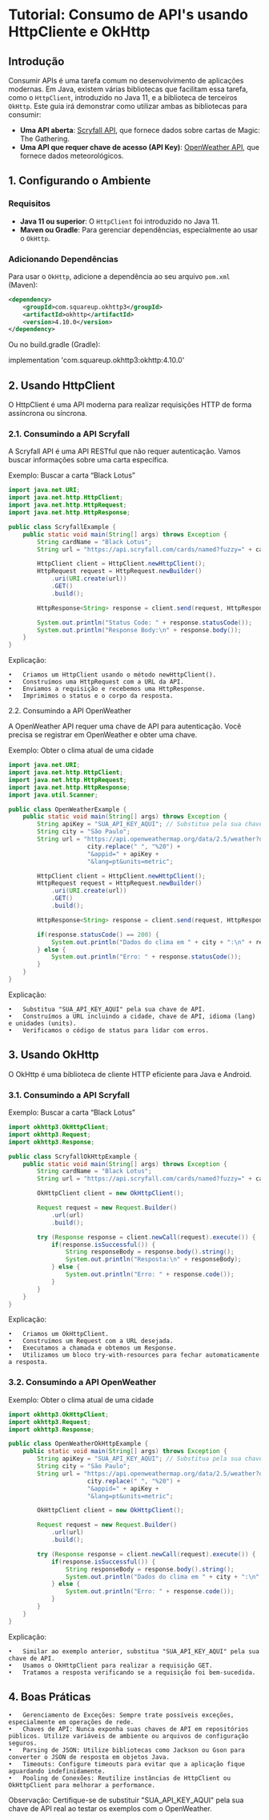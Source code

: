 # Tutorial: Consumo de API&apos;s usando HttpCliente e OkHttp

## Introdução

Consumir APIs é uma tarefa comum no desenvolvimento de aplicações modernas. Em Java, existem várias bibliotecas que facilitam essa tarefa, como o `HttpClient`, introduzido no Java 11, e a biblioteca de terceiros `OkHttp`. Este guia irá demonstrar como utilizar ambas as bibliotecas para consumir:

- **Uma API aberta**: [Scryfall API](https://scryfall.com/docs/api), que fornece dados sobre cartas de Magic: The Gathering.
- **Uma API que requer chave de acesso (API Key)**: [OpenWeather API](https://openweathermap.org/api), que fornece dados meteorológicos.


## 1. Configurando o Ambiente

### Requisitos

- **Java 11 ou superior**: O `HttpClient` foi introduzido no Java 11.
- **Maven ou Gradle**: Para gerenciar dependências, especialmente ao usar o `OkHttp`.

### Adicionando Dependências

Para usar o `OkHttp`, adicione a dependência ao seu arquivo `pom.xml` (Maven):

```xml
<dependency>
    <groupId>com.squareup.okhttp3</groupId>
    <artifactId>okhttp</artifactId>
    <version>4.10.0</version>
</dependency>
```

Ou no build.gradle (Gradle):

implementation 'com.squareup.okhttp3:okhttp:4.10.0'

## 2. Usando HttpClient

O HttpClient é uma API moderna para realizar requisições HTTP de forma assíncrona ou síncrona.

### 2.1. Consumindo a API Scryfall

A Scryfall API é uma API RESTful que não requer autenticação. Vamos buscar informações sobre uma carta específica.

Exemplo: Buscar a carta “Black Lotus”

```java
import java.net.URI;
import java.net.http.HttpClient;
import java.net.http.HttpRequest;
import java.net.http.HttpResponse;

public class ScryfallExample {
    public static void main(String[] args) throws Exception {
        String cardName = "Black Lotus";
        String url = "https://api.scryfall.com/cards/named?fuzzy=" + cardName.replace(" ", "+");

        HttpClient client = HttpClient.newHttpClient();
        HttpRequest request = HttpRequest.newBuilder()
            .uri(URI.create(url))
            .GET()
            .build();

        HttpResponse<String> response = client.send(request, HttpResponse.BodyHandlers.ofString());

        System.out.println("Status Code: " + response.statusCode());
        System.out.println("Response Body:\n" + response.body());
    }
}
```

Explicação:

	•	Criamos um HttpClient usando o método newHttpClient().
	•	Construímos uma HttpRequest com a URL da API.
	•	Enviamos a requisição e recebemos uma HttpResponse.
	•	Imprimimos o status e o corpo da resposta.

2.2. Consumindo a API OpenWeather

A OpenWeather API requer uma chave de API para autenticação. Você precisa se registrar em OpenWeather e obter uma chave.

Exemplo: Obter o clima atual de uma cidade
```java
import java.net.URI;
import java.net.http.HttpClient;
import java.net.http.HttpRequest;
import java.net.http.HttpResponse;
import java.util.Scanner;

public class OpenWeatherExample {
    public static void main(String[] args) throws Exception {
        String apiKey = "SUA_API_KEY_AQUI"; // Substitua pela sua chave de API
        String city = "São Paulo";
        String url = "https://api.openweathermap.org/data/2.5/weather?q=" + 
                      city.replace(" ", "%20") + 
                      "&appid=" + apiKey + 
                      "&lang=pt&units=metric";

        HttpClient client = HttpClient.newHttpClient();
        HttpRequest request = HttpRequest.newBuilder()
            .uri(URI.create(url))
            .GET()
            .build();

        HttpResponse<String> response = client.send(request, HttpResponse.BodyHandlers.ofString());

        if(response.statusCode() == 200) {
            System.out.println("Dados do clima em " + city + ":\n" + response.body());
        } else {
            System.out.println("Erro: " + response.statusCode());
        }
    }
}
```
Explicação:

	•	Substitua "SUA_API_KEY_AQUI" pela sua chave de API.
	•	Construímos a URL incluindo a cidade, chave de API, idioma (lang) e unidades (units).
	•	Verificamos o código de status para lidar com erros.

## 3. Usando OkHttp

O OkHttp é uma biblioteca de cliente HTTP eficiente para Java e Android.

### 3.1. Consumindo a API Scryfall

Exemplo: Buscar a carta “Black Lotus”

```java
import okhttp3.OkHttpClient;
import okhttp3.Request;
import okhttp3.Response;

public class ScryfallOkHttpExample {
    public static void main(String[] args) throws Exception {
        String cardName = "Black Lotus";
        String url = "https://api.scryfall.com/cards/named?fuzzy=" + cardName.replace(" ", "+");

        OkHttpClient client = new OkHttpClient();

        Request request = new Request.Builder()
            .url(url)
            .build();

        try (Response response = client.newCall(request).execute()) {
            if(response.isSuccessful()) {
                String responseBody = response.body().string();
                System.out.println("Resposta:\n" + responseBody);
            } else {
                System.out.println("Erro: " + response.code());
            }
        }
    }
}
```

Explicação:

	•	Criamos um OkHttpClient.
	•	Construímos um Request com a URL desejada.
	•	Executamos a chamada e obtemos um Response.
	•	Utilizamos um bloco try-with-resources para fechar automaticamente a resposta.

### 3.2. Consumindo a API OpenWeather

Exemplo: Obter o clima atual de uma cidade

```Java
import okhttp3.OkHttpClient;
import okhttp3.Request;
import okhttp3.Response;

public class OpenWeatherOkHttpExample {
    public static void main(String[] args) throws Exception {
        String apiKey = "SUA_API_KEY_AQUI"; // Substitua pela sua chave de API
        String city = "São Paulo";
        String url = "https://api.openweathermap.org/data/2.5/weather?q=" +
                      city.replace(" ", "%20") +
                      "&appid=" + apiKey +
                      "&lang=pt&units=metric";

        OkHttpClient client = new OkHttpClient();

        Request request = new Request.Builder()
            .url(url)
            .build();

        try (Response response = client.newCall(request).execute()) {
            if(response.isSuccessful()) {
                String responseBody = response.body().string();
                System.out.println("Dados do clima em " + city + ":\n" + responseBody);
            } else {
                System.out.println("Erro: " + response.code());
            }
        }
    }
}
```

Explicação:

	•	Similar ao exemplo anterior, substitua "SUA_API_KEY_AQUI" pela sua chave de API.
	•	Usamos o OkHttpClient para realizar a requisição GET.
	•	Tratamos a resposta verificando se a requisição foi bem-sucedida.

## 4. Boas Práticas

	•	Gerenciamento de Exceções: Sempre trate possíveis exceções, especialmente em operações de rede.
	•	Chaves de API: Nunca exponha suas chaves de API em repositórios públicos. Utilize variáveis de ambiente ou arquivos de configuração seguros.
	•	Parsing de JSON: Utilize bibliotecas como Jackson ou Gson para converter o JSON de resposta em objetos Java.
	•	Timeouts: Configure timeouts para evitar que a aplicação fique aguardando indefinidamente.
	•	Pooling de Conexões: Reutilize instâncias de HttpClient ou OkHttpClient para melhorar a performance.

Observação: Certifique-se de substituir "SUA_API_KEY_AQUI" pela sua chave de API real ao testar os exemplos com o OpenWeather.

